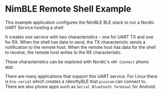 NimBLE Remote Shell Example
==========================
This example application configures the NimBLE BLE stack to run a Nordic UART
Service hosting a shell.

It creates one service with two characteristics - one for UART TX and one for
RX. When the shell has data to send, the TX characteristic sends a notification
to the remote host. When the remote host has data for the shell to receive,
the remote host writes to the RX characteristic.

These characteristics can be explored with Nordic's `nRF Connect` phone app.

There are many applications that support this UART service. For Linux there is
`ble-serial` which creates a /dev/ttyBLE that `picocom` can connect to. There are
also phone apps such as `Serial Bluetooth Terminal` for Android.
